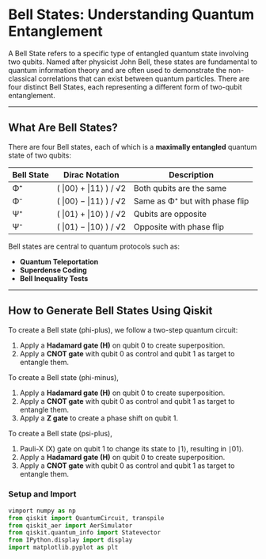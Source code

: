 # Bell States: Understanding Quantum Entanglement

A Bell State refers to a specific type of entangled quantum state involving two qubits. Named after physicist John Bell, these states are fundamental to quantum information theory and are often used to demonstrate the non-classical correlations that can exist between quantum particles. There are four distinct Bell States, each representing a different form of two-qubit entanglement.

---

## What Are Bell States?

There are four Bell states, each of which is a **maximally entangled** quantum state of two qubits:

| Bell State | Dirac Notation                            | Description                      |
|------------|------------------------------------------|-----------------------------------|
| Φ⁺         | ( \|00⟩ + \|11⟩ ) / √2                    | Both qubits are the same          |
| Φ⁻         | ( \|00⟩ − \|11⟩ ) / √2                    | Same as Φ⁺ but with phase flip    |
| Ψ⁺         | ( \|01⟩ + \|10⟩ ) / √2                    | Qubits are opposite               |
| Ψ⁻         | ( \|01⟩ − \|10⟩ ) / √2                    | Opposite with phase flip          |

Bell states are central to quantum protocols such as:

- **Quantum Teleportation**
- **Superdense Coding**
- **Bell Inequality Tests**

---

## How to Generate Bell States Using Qiskit

To create a Bell state (phi-plus), we follow a two-step quantum circuit:

1. Apply a **Hadamard gate (H)** on qubit 0 to create superposition.
2. Apply a **CNOT gate** with qubit 0 as control and qubit 1 as target to entangle them.

To create a Bell state (phi-minus),

1. Apply a **Hadamard gate (H)** on qubit 0 to create superposition.
2. Apply a **CNOT gate** with qubit 0 as control and qubit 1 as target to entangle them.
3. Apply a **Z gate** to create a phase shift on qubit 1.

To create a Bell state (psi-plus),

1. Pauli-X (X) gate on qubit 1 to change its state to ∣1⟩, resulting in ∣01⟩.
2. Apply a **Hadamard gate (H)** on qubit 0 to create superposition.
3. Apply a **CNOT gate** with qubit 0 as control and qubit 1 as target to entangle them.

### Setup and Import

```python
vimport numpy as np
from qiskit import QuantumCircuit, transpile
from qiskit_aer import AerSimulator
from qiskit.quantum_info import Statevector
from IPython.display import display 
import matplotlib.pyplot as plt
